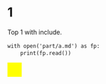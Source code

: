 # 1

Top 1 with include.

```{.python .cb.run}
with open('part/a.md') as fp:
    print(fp.read())
```

![Alt Text Yellow](images/yellow.png "Caption Text Yellow")

